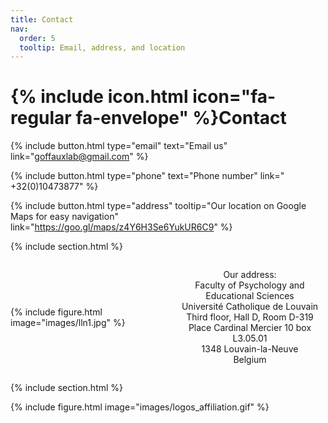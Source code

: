 ```yaml
---
title: Contact
nav:
  order: 5
  tooltip: Email, address, and location
---
```

# {% include icon.html icon="fa-regular fa-envelope" %}Contact

{%
  include button.html
  type="email"
  text="Email us"
  link="goffauxlab@gmail.com"
%}

{% 
  include button.html 
  type="phone" 
  text="Phone number" 
  link=" +32(0)10473877" 
%} 

{%
  include button.html
  type="address"
  tooltip="Our location on Google Maps for easy navigation"
  link="https://goo.gl/maps/z4Y6H3Se6YukUR6C9"
%}

{% include section.html %}

<div style="display: flex; align-items: center;">
  <!-- Image on the left -->
  <div style="flex: 1; padding-right: 20px;">
    {% include figure.html image="images/lln1.jpg" %}
  </div>

  <!-- Single Column of Text on the right -->
  <div style="flex: 1;">
    <p>
      <center>
        Our address: <br>
        Faculty of Psychology and Educational Sciences <br>
        Université Catholique de Louvain <br>
        Third floor, Hall D, Room D-319 <br>
        Place Cardinal Mercier 10 box L3.05.01 <br>
        1348 Louvain-la-Neuve <br>
        Belgium
      </center>
    </p>
  </div>
</div>

{% include section.html %}

{%
  include figure.html
  image="images/logos_affiliation.gif"
%}

